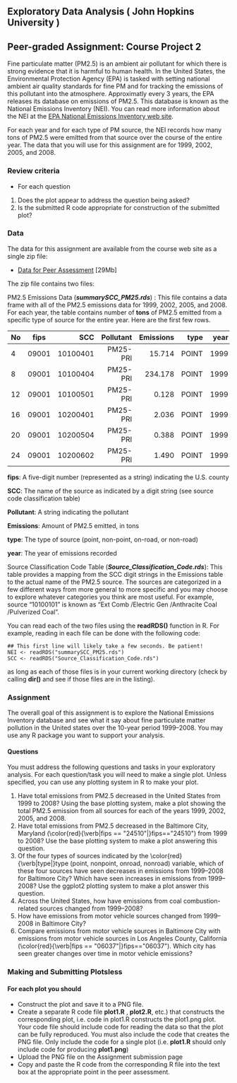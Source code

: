 ## Exploratory Data Analysis ( John Hopkins University )
## Peer-graded Assignment: Course Project 2

Fine particulate matter (PM2.5) is an ambient air pollutant for which there is strong evidence that it is harmful to human health. In the United States, the Environmental Protection Agency (EPA) is tasked with setting national ambient air quality standards for fine PM and for tracking the emissions of this pollutant into the atmosphere. Approximatly every 3 years, the EPA releases its database on emissions of PM2.5. This database is known as the National Emissions Inventory (NEI). You can read more information about the NEI at the [EPA National Emissions Inventory web site](http://www.epa.gov/ttn/chief/eiinformation.html).

For each year and for each type of PM source, the NEI records how many tons of PM2.5 were emitted from that source over the course of the entire year. The data that you will use for this assignment are for 1999, 2002, 2005, and 2008.

### Review criteria
* For each question

1. Does the plot appear to address the question being asked?
2. Is the submitted R code appropriate for construction of the submitted plot?

### Data
The data for this assignment are available from the course web site as a single zip file:

* [Data for Peer Assessment](https://d396qusza40orc.cloudfront.net/exdata%2Fdata%2FNEI_data.zip) [29Mb]

The zip file contains two files:

PM2.5 Emissions Data (**_summarySCC_PM25.rds_**) : This file contains a data frame with all of the PM2.5 emissions data for 1999, 2002, 2005, and 2008. For each year, the table contains number of **tons** of PM2.5 emitted from a specific type of source for the entire year. Here are the first few rows.

| No | fips  |  SCC     | Pollutant| Emissions| type  | year |
| -- |:-----:| --------:| --------:| --------:| -----:| ----:|
| 4  | 09001 | 10100401 | PM25-PRI |   15.714 | POINT | 1999 |
| 8  | 09001 | 10100404 | PM25-PRI |  234.178 | POINT | 1999 |
| 12 | 09001 | 10100501 | PM25-PRI |    0.128 | POINT | 1999 |
| 16 | 09001 | 10200401 | PM25-PRI |    2.036 | POINT | 1999 |
| 20 | 09001 | 10200504 | PM25-PRI |    0.388 | POINT | 1999 |
| 24 | 09001 | 10200602 | PM25-PRI |    1.490 | POINT | 1999 |

**fips**: A five-digit number (represented as a string) indicating the U.S. county

**SCC**: The name of the source as indicated by a digit string (see source code classification table)

**Pollutant**: A string indicating the pollutant

**Emissions**: Amount of PM2.5 emitted, in tons

**type**: The type of source (point, non-point, on-road, or non-road)

**year**: The year of emissions recorded

Source Classification Code Table (**_Source_Classification_Code.rds_**): This table provides a mapping from the SCC digit strings in the Emissions table to the actual name of the PM2.5 source. The sources are categorized in a few different ways from more general to more specific and you may choose to explore whatever categories you think are most useful. For example, source “10100101” is known as “Ext Comb /Electric Gen /Anthracite Coal /Pulverized Coal”.

You can read each of the two files using the **readRDS()** function in R. For example, reading in each file can be done with the following code:
```
## This first line will likely take a few seconds. Be patient!
NEI <- readRDS("summarySCC_PM25.rds")
SCC <- readRDS("Source_Classification_Code.rds")
```
as long as each of those files is in your current working directory (check by calling **dir()** and see if those files are in the listing).

### Assignment

The overall goal of this assignment is to explore the National Emissions Inventory database and see what it say about fine particulate matter pollution in the United states over the 10-year period 1999–2008. You may use any R package you want to support your analysis.

#### Questions

 You must address the following questions and tasks in your exploratory analysis. For each question/task you will need to make a single  plot. Unless specified, you can use any plotting system in R to make your plot.

1. Have total emissions from PM2.5 decreased in the United States from 1999 to 2008? Using the base plotting system, make a plot showing the total PM2.5 emission from all sources for each of the years 1999, 2002, 2005, and 2008.
2. Have total emissions from PM2.5 decreased in the Baltimore City, Maryland (\color{red}{\verb|fips == "24510"|}fips=="24510") from 1999 to 2008? Use the base plotting system to make a plot answering this question.
3. Of the four types of sources indicated by the \color{red}{\verb|type|}type (point, nonpoint, onroad, nonroad) variable, which of these four sources have seen decreases in emissions from 1999–2008 for Baltimore City? Which have seen increases in emissions from 1999–2008? Use the ggplot2 plotting system to make a plot answer this question.
4. Across the United States, how have emissions from coal combustion-related sources changed from 1999–2008?
5. How have emissions from motor vehicle sources changed from 1999–2008 in Baltimore City?
6. Compare emissions from motor vehicle sources in Baltimore City with emissions from motor vehicle sources in Los Angeles County, California (\color{red}{\verb|fips == "06037"|}fips=="06037"). Which city has seen greater changes over time in motor vehicle emissions?


### Making and Submitting Plotsless 
#### For each plot you should

* Construct the plot and save it to a PNG file.
* Create a separate R code file **plot1.R** , **plot2.R**, etc.) that constructs the corresponding plot, i.e. code in plot1.R constructs the plot1.png plot. Your code file should include code for reading the data so that the plot can be fully reproduced. You must also include the code that creates the PNG file. Only include the code for a single plot (i.e. **plot1.R** should only include code for producing **plot1.png**)
* Upload the PNG file on the Assignment submission page
* Copy and paste the R code from the corresponding R file into the text box at the appropriate point in the peer assessment.
